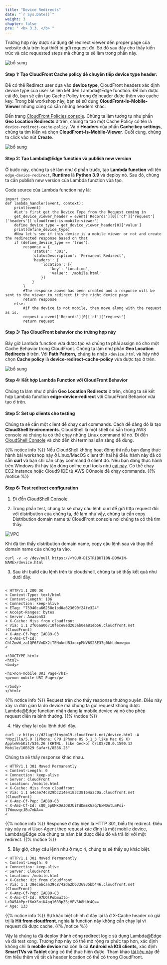 ```yaml
---
title: "Device Redirects"
date: "`r Sys.Date()`"
weight: 3
chapter: false
pre: " <b> 3.3. </b> "
---
```


Trường hợp này được sử dụng để redirect viewer đến proper page của website dựa trên loại thiết bị gửi request đó. Sơ đồ sau đây cho thấy kiến trúc và các requested steps mà chúng ta sẽ làm trong phần này.

![bổ sung](/images/3.cache/3.1-urired/3.1-1kk.png)

#### Step 1: Tạo CloudFront Cache policy để chuyển tiếp device type header:

Để có thể Redirect user dựa vào **device type**, CloudFront headers xác định device type của user sẽ liên kết đến Lambda@Edge function. Để làm được cái đó, bạn sẽ cần tạo Cache Policy trong đó header được thêm vào cache key. Trong bài workshop này, bạn sẽ sử dụng **CloudFront-Is-Mobile-Viewer** những cũng có sẵn những headers khác.

Đến trang [CloudFront Policies console](https://us-east-1.console.aws.amazon.com/cloudfront/v3/home?region=us-east-1#/policies/cache). Chúng ta làm tương tự như phần **Geo Location Redirects** ở trên, chúng ta tạo một Cache Policy có tên là `device-redirect-cache-policy`. Và ở **Headers** của phần **Cache key settings**, chúng ta tìm kiến và chọn **CloudFront-Is-Mobile-Viewer**. Cuối cùng, chúng ta click vào nút **Create**.

![bổ sung](/images/3.cache/3.3-devicered/3.3-1new.png)

#### Step 2: Tạo Lambda@Edge function và publish new version

Ở bước này, chúng ta sẽ làm như ở phần trước, tạo **Lambda function** với tên `edge-device-redirect`, **Runtime** là **Python 3.9** và deploy nó. Sau đó, chúng ta cần publish new version của Lambda function vừa tạo.

Code source của Lambda function này là:

```
import json
def lambda_handler(event, context):
    print(event)
    #Let's first get the Device Type from the Request coming in
    get_device_viewer_header = event['Records'][0]['cf']['request']['headers']['cloudfront-is-mobile-viewer']
    define_device_type = get_device_viewer_header[0]['value']
    print(define_device_type)
    #Now let's see if this device is a mobile viewer or not and create the redirected response based on that
    if (define_device_type == 'true'):
        response = {
            'status': '301',
            'statusDescription': 'Permanent Redirect',
            'headers': {
                'location': [{
                    'key': 'Location',
                    'value': '/mobile.html'
                }]
            }
        }
        #The response above has been created and a response will be sent to the viewer to redirect it the right device page
        return response
    else:
        #if the device is not mobile, then move along with the request as is.
        request = event['Records'][0]['cf']['request']
        return request
```

#### Step 3: Tạo CloudFront behavior cho trường hợp này

Bây giờ Lambda function vừa được tạo và chúng ta phải assign nó cho một Cache Behavior trong CloudFront. Chúng ta làm như phần **Geo Location Redirects** ở trên. Với **Path Pattern,** chúng ta nhập `/device.html` và hãy nhớ chọn **Cache policy** là **device-redirect-cache-policy** vừa được tạo ở trên.

![bổ sung](/images/3.cache/3.3-devicered/3.3-2new.png)

#### Step 4: Kết hợp Lambda Function với CloudFront Behavior

Chúng ta làm như ở phần **Geo Location Redirects** ở trên, chúng ta sẽ kết hợp Lambda function **edge-device-redirect** với CloudFront Behavior vừa tạo ở trên.

#### Step 5: Set up clients cho testing

Chúng ta sẽ cần một client để chạy curl commands. Cách dễ dàng đó là tạo **CloudShell Environments**. CloudShell là một shell có sẵn trong AWS console và chúng ta có thể chạy những Linux command từ nó. Đi đến [CloudShell Console](https://us-east-1.console.aws.amazon.com/cloudshell/home?region=us-east-1#) và chờ đến khi terminal sẵn sàng để dùng.

{{% notice info %}}
Nếu CloudShell không hoạt động thì nếu bạn đang thực hành bài workshop này ở Linux/MacOS client thì hai hệ điều hành này đã có sẵn **curl** và bạn chỉ cần chạy command ở client đó. Nếu bạn đang thực hành trên Windows thì hãy tận dùng online curl tools như [cái này](https://reqbin.com/curl). Có thể chạy EC2 instance hoặc Cloud9 IDE từ AWS COnsole để chạy commands.
{{% /notice %}}

#### Step 6: Test redirect configuration

1. Đi đến [CloudShell Console](https://us-east-1.console.aws.amazon.com/cloudshell/home?region=us-east-1#).

2. Trong phần test, chúng ta sẽ chạy câu lệnh curl để gửi http request đối với distribution của chúng ta, để làm như vậy, chúng ta cần copy Distribution domain name từ CloudFront console nơi chúng ta có thể tìm thấy.

![VPC](/images/3.cache/3.1-urired/3.1-13new.png)

Khi đã tìm thấy distribution domain name, copy câu lệnh sau và thay thế domain name của chúng ta vào.

```
curl -v -o /dev/null https://<YOUR-DISTRIBUTION-DOMAIN-NAME>/device.html
```

3. Sau khi build câu lệnh trên từ cloudshell, chúng ta sẽ thấy kết quả như dưới đây.

```

< HTTP/1.1 200 OK
< Content-Type: text/html
< Content-Length: 106
< Connection: keep-alive
< ETag: "73940ca66258e1bd0a623690f24fe324"
< Accept-Ranges: bytes
< Server: AmazonS3
< X-Cache: Miss from cloudfront
< Via: 1.1 2f66aa06710fece8ed203ab0ea81eb56.cloudfront.net (CloudFront)
< X-Amz-Cf-Pop: IAD89-C3
< X-Amz-Cf-Id: ChlZowW_za1QF6FVmDX2iTENoknUBJxoxpMNV6S28E37g0khLdnxwg==
<

<!DOCTYPE html>
<html>
<body>

<h1>non-mobile URI Page</h1>
<p>non-mobile URI Page</p>

</body>
</html>
```

{{% notice info %}}
Request trên cho thấy response thường xuyên. Điều này xảy ra đơn giản là do device mà chúng ta gửi request không được Lambda@Edge function nhận dạng là mobile device và nó cho phép request diễn ra bình thường.
{{% /notice %}}

4. Hãy chạy lại câu lệnh dưới đây.

```
curl -v https://d2lagt3tnycm19.cloudfront.net/device.html -A "Mozilla/5.0 (iPhone; CPU iPhone OS 6_1_3 like Mac OS X) AppleWebKit/536.26 (KHTML, like Gecko) CriOS/28.0.1500.12 Mobile/10B329 Safari/8536.25"

```

Chúng ta sẽ thấy response khác nhau.

```
< HTTP/1.1 301 Moved Permanently
< Content-Length: 0
< Connection: keep-alive
< Server: CloudFront
< Location: /mobile.html
< X-Cache: Miss from cloudfront
< Via: 1.1 a4cae74c829bc214e4183c38164a2c0a.cloudfront.net (CloudFront)
< X-Amz-Cf-Pop: IAD89-C3
< X-Amz-Cf-Id: sQ0_5pUMkOAJOBJUiTdDmEKGaq7ExMDotLmPsi-17WouwqcJBu7mNA==
<
```

{{% notice info %}}
Response ở đây hiện là HTTP 301, biểu thị redirect. Điều này xảy ra vì User-Agent theo request xác định là một mobile device, Lambda@Edge của chúng ta nắm bắt được điều đó và trả lời với một redirect.
{{% /notice %}}

5. Bây giờ, chạy câu lệnh như ở mục 4, chúng ta sẽ thấy sự khác biệt.

```
< HTTP/1.1 301 Moved Permanently
< Content-Length: 0
< Connection: keep-alive
< Server: CloudFront
< Location: /mobile.html
< X-Cache: Hit from cloudfront
< Via: 1.1 38ecebcaa39c8742da2b6336935bb446.cloudfront.net (CloudFront)
< X-Amz-Cf-Pop: IAD89-C3
< X-Amz-Cf-Id: 97bOlPobmuIto-LcDA5AbPprf6oXSniK4pq16RRpZSjVPVSb8HUr4Q==
< Age: 133
```

{{% notice info %}}
Sự khác biệt chính ở đây lại là ở X-Cache header có giá trị là **Hit from cloudfront**, nghĩa là function này không cần chạy lại vì request đã được cache.
{{% /notice %}}

Vậy là chúng ta đã deploy thành công redirect logic sử dụng Lambda@Edge và đã test xong. Trường hợp này có thể mở rộng ra phức tạp hơn, xác định không chỉ là **mobile device** mà còn là cả **Android và IOS clients,** xác định **SmartTVs và Tablet** cũng có thể thực hiện được. Tham khảo [tài liệu này](https://docs.aws.amazon.com/AmazonCloudFront/latest/DeveloperGuide/using-cloudfront-headers.html#cloudfront-headers-device-type) để tìm hiểu thêm về tất cả header location có thể có trong CloudFront.
